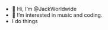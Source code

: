 - 👋 Hi, I’m @JackWorldwide
- 👀 I’m interested in music and coding.
- I do things

<!---
JackWorldwide/JackWorldwide is a ✨ special ✨ repository because its `README.md` (this file) appears on your GitHub profile.
You can click the Preview link to take a look at your changes.
--->
